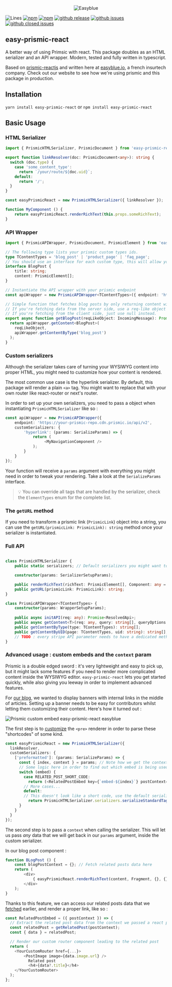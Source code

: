 <center><img src="https://i.imgur.com/bo6FcQ7.png" alt="Easyblue" /></center>

![Lines](https://img.shields.io/badge/Coverage-80.65%25-yellow.svg "Make me better!")
[![npm](https://img.shields.io/npm/v/easy-prismic-react.svg?style=flat-square)](https://www.npmjs.com/package/easy-prismic-react)
[![npm](https://img.shields.io/npm/dm/easy-prismic-react.svg?style=flat-square&colorB=007ec6)](https://www.npmjs.com/package/easy-prismic-react)
[![github release](https://img.shields.io/github/release/easyblueio/easy-prismic-react.svg?style=flat-square)](https://github.com/easyblueio/easy-prismic-react/releases)
[![github issues](https://img.shields.io/github/issues/easyblueio/easy-prismic-react.svg?style=flat-square)](https://github.com/easyblueio/easy-prismic-react/issues)
[![github closed issues](https://img.shields.io/github/issues-closed/easyblueio/easy-prismic-react.svg?style=flat-square&colorB=44cc11)](https://github.com/easyblueio/easy-prismic-react/issues?q=is%3Aissue+is%3Aclosed)

## easy-prismic-react

A better way of using Primsic with react. This package doubles as an HTML serializer and an API wrapper. Modern, tested and fully written in typescript.

Based on  [prismic-reactjs](https://github.com/prismicio/prismic-reactjs) and written here at [easyblue.io](https://www.easyblue.io/), a french insurtech company. Check out our website to see how we're using prismic and this package in production.

 ## Installation
 
 `yarn install easy-prismic-react` or `npm install easy-prismic-react`

## Basic Usage

### HTML Serializer

```typescript
import { PrismicHTMLSerializer, PrismicDocument } from 'easy-prismic-react';

export function linkResolver(doc: PrismicDocument<any>): string {
  switch (doc.type) {
    case 'some_content_type':
      return `/your/route/${doc.uid}`;
    default:
      return '/';
  }
}

const easyPrismicReact = new PrismicHTMLSerializer({ linkResolver });

function MyComponent () {
    return easyPrismicReact.renderRichText(this.props.someRichText);
}
```

### API Wrapper

```typescript
import { PrismicAPIWrapper, PrismicDocument, PrismicElement } from 'easy-prismic-react';

// The following type lists your prismic custom types ids.
type TContentTypes = 'blog_post' | 'product_page' | 'faq_page';
// You should use an interface for each custom type, this will allow you to have a better type definition throughout your code.
interface BlogPost {
    title: string;
    content: PrismicElement[];
}

// Instantiate the API wrapper with your prismic endpoint
const apiWrapper = new PrismicAPIWrapper<TContentTypes>({ endpoint: 'https://your-prismic-repo.cdn.prismic.io/api/v2' });

// Simple function that fetches blog posts by only returning content with the `blog_post` type
// If you're fetching data from the server side, use a req-like object from express or next for instance.
// If you're fetching from the client side, just use null instead.
export async function getBlogPost(reqLikeObject: IncomingMessage): Promise<PrismicDocument<BlogPost>> {
  return apiWrapper.getContent<BlogPost>(
    reqLikeObject,
    apiWrapper.getContentByType('blog_post')
  );
}
```

### Custom serializers

Although the serializer takes care of turning your WYSIWYG content into proper HTML, you might need to customize how your content is rendered.

The most common use case is the hyperlink serializer. By default, this package will render a plain `<a>` tag. You might want to replace that with your own router like react-router or next's router.

In order to set up your own serializers, you need to pass a object when instantiating `PrismicHTMLSerializer` like so :

```typescript jsx
const apiWrapper = new PrismicAPIWrapper({
    endpoint: 'https://your-prismic-repo.cdn.prismic.io/api/v2',
    customSerializers: {
        'hyperlink': (params: SerializeParams) => {
            return (
                 <MyNavigationComponent />
            );
        }
    }
});
```

Your function will receive a `params` argument with everything you might need in order to tweak your rendering. Take a look at the `SerializeParams` interface.

> 💡 You can override all tags that are handled by the serializer, check the `ElementTypes` enum for the complete list.

### The `getURL` method

If you need to transform a prismic link (`PrismicLink`) object into a string, you can use the `getURL(prismicLink: PrismicLink): string` method once your serializer is instantiated.

### Full API

```typescript

class PrismicHTMLSerializer {
    public static serializers; // Default serializers you might want to use yourself

    constructor(params: SerializerSetupParams);

    public renderRichText(richText: PrismicElement[], Component: any = Fragment, componentProps = {}, options: SerializeOptions = {}, context?: any): ReactElement;
    public getURL(prismicLink: PrismicLink): string;
}

class PrismicAPIWrapper<TContentTypes> {
    constructor(params: WrapperSetupParams);
    
    public async initAPI(req: any): Promise<ResolvedApi>;
    public async getContent<T>(req: any, query: string[], queryOptions: QueryOptions = {}): Promise<SearchResponse<T>>;
    public getContentByType(type: TContentTypes): string[];
    public getContentByUID(page: TContentTypes, uid: string): string[];
    // TODO : every stripe API parameter needs to have a dedicated method
}
```

### Advanced usage : custom embeds and the `context` param

Prismic is a double edged sword : it's very lightweight and easy to pick up, but it might lack some features if you need to render more complicated content inside the WYSIWYG editor. `easy-prismic-react` lets you get started quickly, while also giving you leeway in order to implement advanced features.

For [our blog](http://easyblue.io/blog), we wanted to display banners with internal links in the middle of articles. Setting up a banner needs to be easy for contributors whilst letting them customizing their content. Here's how it turned out :

![Prismic custom embed easy-prismic-react easyblue](https://i.imgur.com/eJqTSyo.png)

The first step is to [customize](#custom-serializers) the `<pre>` renderer in order to parse these "shortcodes" of some kind.

```typescript jsx
const easyPrismicReact = new PrismicHTMLSerializer({
  linkResolver,
  customSerializers: {
    ['preformatted']: (params: SerializeParams) => {
      const { index, context } = params; // Note how we get the context here
      // Some logic here in order to find out which embed is being used (or none at all)...
      switch (embed) {
        case RELATED_POST_SHORT_CODE:
          return (<RelatedPostEmbed key={`embed-${index}`} postContext={context}/>);
        // More cases...
        default:
        // This doesn't look like a short code, use the default serializer that's available as a static method
          return PrismicHTMLSerializer.serializers.serializeStandardTag('pre', element, children, index);
      }
    }
  }
});
```

The second step is to pass a `context` when calling the serializer. This will let us pass _any_ data that we will get back in our `params` argument, inside the custom serializer.

In our blog post component :

```typescript jsx
function BLogPost () {
    const blogPostContext = {}; // Fetch related posts data here
    return (
        <div>
            { easyPrismicReact.renderRichText(content, Fragment, {}, {}, blogPostContext) }
        </div>
    );
}
```

Thanks to this feature, we can access our related posts data that we [fetched](#api-wrapper) earlier, and render a proper link, like so :

```typescript jsx
const RelatedPostEmbed = ({ postContext }) => {
  // Extract the related post data from the context we passed a react prop earlier 
  const relatedPost = getRelatedPost(postContext);
  const { data } = relatedPost;

  // Render our custom router component leading to the related post
  return (
    <YourCustomRouter href={...}>
        <PostImage image={data.image.url} />
          Related post
          <h4>{data?.title}</h4>
    </YourCustomRouter>
  );
};
```
